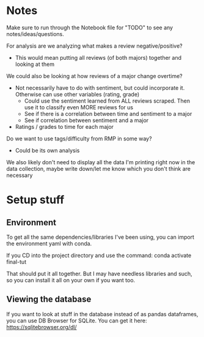 # Notes

Make sure to run through the Notebook file for "TODO" to see any notes/ideas/questions.

For analysis are we analyzing what makes a review negative/positive? 
* This would mean putting all reviews (of both majors) together and looking at them

We could also be looking at how reviews of a major change overtime?
* Not necessarily have to do with sentiment, but could incorporate it. Otherwise can use other variables (rating, grade)
    * Could use the sentiment learned from ALL reviews scraped. Then use it to classify even MORE reviews for us
    * See if there is a correlation between time and sentiment to a major
    * See if correlation between sentiment and a major
* Ratings / grades to time for each major

Do we want to use tags/difficulty from RMP in some way?
* Could be its own analysis

We also likely don't need to display all the data I'm printing right now in the data collection,
maybe write down/let me know which you don't think are necessary

# Setup stuff

## Environment
To get all the same dependencies/libraries I've been using, you can import
the environment yaml with conda.

If you CD into the project directory and use the command: conda activate final-tut

That should put it all together. But I may have needless libraries and such, so you can
install it all on your own if you want too.

## Viewing the database
If you want to look at stuff in the database instead of as pandas dataframes,
you can use DB Browser for SQLite. You can get it here: https://sqlitebrowser.org/dl/